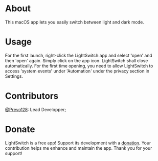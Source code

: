 # About
This macOS app lets you easily switch between light and dark mode.
# Usage
For the first launch, right-click the LightSwitch app and select 'open' and then 'open' again.
Simply click on the app icon. LightSwitch shall close automatically.
For the first time opening, you need to allow LightSwitch to access 'system events' under 'Automation' under the privacy section in Settings.
# Contributors
[@Prevo128](https://github.com/Plist256): Lead Developper;
# Donate
LightSwitch is a free app! Support its development with a [donation](https://www.paypal.com/donate/?hosted_button_id=TYNCAD4LZJYBL). Your contribution helps me enhance and maintain the app. Thank you for your support!
